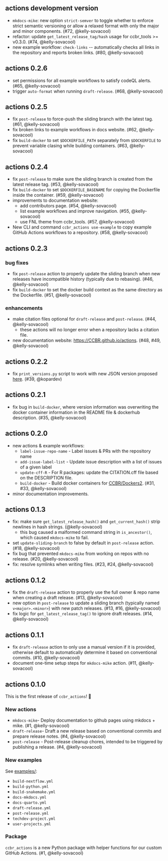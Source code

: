 ## actions development version

- `mkdocs-mike`: new option `strict-semver` to toggle whether to enforce strict semantic versioning or allow a relaxed format with only the major and minor components. (#72, @kelly-sovacool)
- refactor: update `get_latest_release_tag/hash` usage for ccbr_tools >= v0.3.0. (#74, @kelly-sovacool)
- new example workflow: `check-links` -- automatically checks all links in the repository and reports broken links. (#80, @kelly-sovacool)

## actions 0.2.6

- set permissions for all example workflows to satisfy codeQL alerts. (#65, @kelly-sovacool)
- trigger `auto-format` when running `draft-release`. (#68, @kelly-sovacool)

## actions 0.2.5

- fix `post-release` to force-push the sliding branch with the latest tag. (#61, @kelly-sovacool)
- fix broken links to example workflows in docs website. (#62, @kelly-sovacool)
- fix `build-docker` to set `$DOCKERFILE_PATH` separately from `$DOCKERFILE` to prevent variable clasing while building containers. (#63, @kelly-sovacool)

## actions 0.2.4

- fix `post-release` to make sure the sliding branch is created from the latest release tag. (#53, @kelly-sovacool)
- fix `build-docker` to set `$DOCKERFILE_BASENAME` for copying the Dockerfile inside the container. (#59, @kelly-sovacool)
- improvements to documentation website:
  - add contributors page. (#54, @kelly-sovacool)
  - list example workflows and improve navigation. (#55, @kelly-sovacool)
  - use FNL theme from ccbr_tools. (#57, @kelly-sovacool)
- New CLI and command `ccbr_actions use-example` to copy example GitHub Actions workflows to a repository. (#58, @kelly-sovacool)

## actions 0.2.3

### bug fixes

- fix `post-release` action to properly update the sliding branch when new releases have incompatible history (typically due to rebasing). (#46, @kelly-sovacool)
- fix `build-docker` to set the docker build context as the same directory as the Dockerfile. (#51, @kelly-sovacool)

### enhancements

- make citation files optional for `draft-release` and `post-release`. (#44, @kelly-sovacool)
  - these actions will no longer error when a repository lacks a citation file.
- new documentation website: <https://CCBR.github.io/actions>. (#48, #49, @kelly-sovacool)

## actions 0.2.2

- fix `print_versions.py` script to work with new JSON version proposed [here](https://github.com/CCBR/Dockers2/issues/150). (#39, @kopardev)

## actions 0.2.1

- fix bug in `build-docker`, where version information was overwriting the docker container information in the README file & dockerhub description. (#35, @kelly-sovacool)

## actions 0.2.0

- new actions & example workflows:
  - `label-issue-repo-name` - Label issues & PRs with the repository name
  - `add-issue-label-list` - Update issue description with a list of issues of a given label
  - `update-cff-R` - For R packages: update the CITATION.cff file based on the DESCRIPTION file.
  - `build-docker` - Build docker containers for [CCBR/Dockers2](https://github.com/CCBR/dockers2). (#31, #33, @kelly-sovacool)
- minor documentation improvements.

## actions 0.1.3

- fix: make sure `get_latest_release_hash()` and `get_current_hash()` strip newlines in hash strings. (@kelly-sovacool)
  - this bug caused a malformed command string in `is_ancestor()`, which caused `mkdocs-mike` to fail.
- set `update-sliding-branch` to false by default in `post-release` action. (#18, @kelly-sovacool)
- fix bug that prevented `mkdocs-mike` from working on repos with no release. (#20, @kelly-sovacool)
- fix: resolve symlinks when writing files. (#23, #24, @kelly-sovacool)

## actions 0.1.2

- fix the `draft-release` action to properly use the full owner & repo name when creating a draft release. (#13, @kelly-sovacool)
- new option in `post-release` to update a sliding branch (typically named `v<major>.<minor>`) with new patch releases. (#13, #16, @kelly-sovacool)
- fix logic for `get_latest_release_tag()` to ignore draft releases. (#14, @kelly-sovacool)

## actions 0.1.1

- fix `draft-release` action to only use a manual version if it is provided, otherwise default to automatically determine it based on conventional commits. (#10, @kelly-sovacool)
- document one-time setup steps for `mkdocs-mike` action. (#11, @kelly-sovacool)

## actions 0.1.0

This is the first release of `ccbr_actions`! 🎉

### New actions

- `mkdocs-mike`- Deploy documentation to github pages
  using mkdocs + mike. (#1, @kelly-sovacool)
- `draft-release`- Draft a new release based on
  conventional commits and prepare release notes. (#4, @kelly-sovacool)
- `post-release` - Post-release cleanup chores, intended
  to be triggered by publishing a release. (#4, @kelly-sovacool)

### New examples

See [examples/](/examples):

- `build-nextflow.yml`
- `build-python.yml`
- `build-snakemake.yml`
- `docs-mkdocs.yml`
- `docs-quarto.yml`
- `draft-release.yml`
- `post-release.yml`
- `techdev-project.yml`
- `user-projects.yml`

### Package

`ccbr_actions` is a new Python package with helper functions for our custom GitHub Actions. (#1, @kelly-sovacool)
